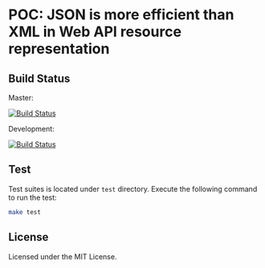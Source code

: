 POC: JSON is more efficient than XML in Web API resource representation
=======================================================================

## Build Status

Master:

[![Build Status](https://travis-ci.org/muhammadghazali/ghanoz-json.png?branch=master)](https://travis-ci.org/muhammadghazali/ghanoz-json)

Development:

[![Build Status](https://travis-ci.org/muhammadghazali/ghanoz-json.png?branch=development)](https://travis-ci.org/muhammadghazali/ghanoz-json)

## Test

Test suites is located under `test` directory. Execute the following command to
run the test:

```sh
make test
```

## License

Licensed under the MIT License.
